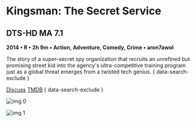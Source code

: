 # Kingsman: The Secret Service

## DTS-HD MA 7.1

**2014 • R • 2h 9m • Action, Adventure, Comedy, Crime • aron7awol**

The story of a super-secret spy organization that recruits an unrefined but promising street kid into the agency's ultra-competitive training program just as a global threat emerges from a twisted tech genius.
{ data-search-exclude }

[Discuss](https://www.avsforum.com/threads/bass-eq-for-filtered-movies.2995212/post-56772394)  [TMDB](207703)
{ data-search-exclude }

![img 0](https://fanart.tv/fanart/movies/207703/moviethumb/kingsman-the-secret-service-557334f283b4e.jpg)

![img 1](https://i.imgur.com/VqspqnG.png)

